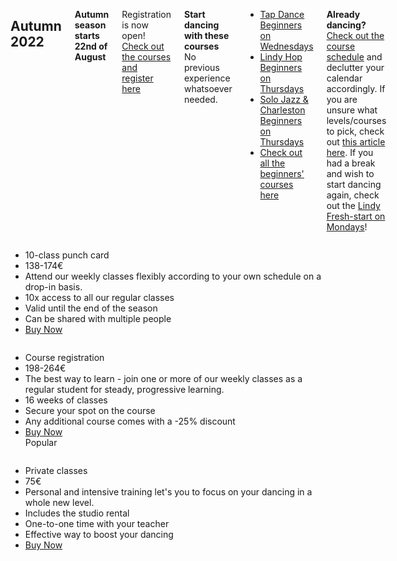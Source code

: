 <section class="row">
<div class="medium-8 medium-offset-2 columns" markdown="1">

## Autumn 2022

**Autumn season starts 22nd of August**  

Registration is now open!  
[Check out the courses and register here](/courses)

**Start dancing with these courses**  
No previous experience whatsoever needed.

- [Tap Dance Beginners on Wednesdays](https://portal.blackpepperswing.com/courses/6nj38spfklv880t9qs692k6oed)
- [Lindy Hop Beginners on Thursdays](https://portal.blackpepperswing.com/courses/4cpvbqp6gn5elri6gppnqp6j46)
- [Solo Jazz & Charleston Beginners on Thursdays](https://portal.blackpepperswing.com/courses/3qvjeeqoqkcf5vc5sn0q7sont8)
- [Check out all the beginners' courses here](/courses-for-beginners)

**Already dancing?**  
<a href="{{ site.baseurl }}/courses" class="">Check out the course schedule</a> and declutter your calendar accordingly. If you are unsure what levels/courses to pick, check out <a href="https://blackpepperswing.freshdesk.com/en/support/solutions/articles/42000082224-which-courses-should-i-pick-" target="_blank">this article here</a>. If you had a break and wish to start dancing again, check out the [Lindy Fresh-start on Mondays](https://portal.blackpepperswing.com/courses/0klpivh8e57m96ru4uv5s8e7r8)!

</div>
</section>

<section class="row width-max">
  <div class="medium-4 columns">
    <ul class="pricing-table">
      <li class="title">10-class punch card</li>
      <li class="price">138-174€</li>
      <li class="description">Attend our weekly classes flexibly according to your own schedule on a drop-in basis.</li>
      <li class="bullet-item">10x access to all our regular classes</li>
      <li class="bullet-item">Valid until the end of the season</li>
      <li class="bullet-item">Can be shared with multiple people</li>
      <li class="cta-button"><a class="button" href="/punch-cards">Buy Now</a></li>
    </ul>
  </div>
  <div class="medium-4 columns">
    <ul class="pricing-table">
      <li class="title">Course registration</li>
      <li class="price">198-264€</li>
      <li class="description">The best way to learn - join one or more of our weekly classes as a regular student for steady, progressive learning.</li>
      <li class="bullet-item">16 weeks of classes</li>
      <li class="bullet-item">Secure your spot on the course</li>
      <li class="bullet-item">Any additional course comes with a -25% discount</li>
      <li class="cta-button"><a class="button" href="#">Buy Now</a></li>
      <div class="ribbon"><div class="ribbon-inner">Popular</div></div>
    </ul>
  </div>
  <div class="medium-4 columns">
    <ul class="pricing-table">
      <li class="title">Private classes</li>
      <li class="price">75€</li>
      <li class="description">Personal and intensive training let's you to focus on your dancing in a whole new level.</li>
      <li class="bullet-item">Includes the studio rental</li>
      <li class="bullet-item">One-to-one time with your teacher</li>
      <li class="bullet-item">Effective way to boost your dancing</li>
      <li class="cta-button"><a class="button" href="#">Buy Now</a></li>
    </ul>
  </div>
</section>
